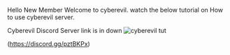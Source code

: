 Hello New Member Welcome to cyberevil. watch the below tutorial on How to use cyberevil server.

Cyberevil Discord Server link is in down 
![cyberevil tut](https://user-images.githubusercontent.com/53229636/61729125-36f06500-ad94-11e9-9d16-eed986c7f781.gif)

(https://discord.gg/pztBKPx)
